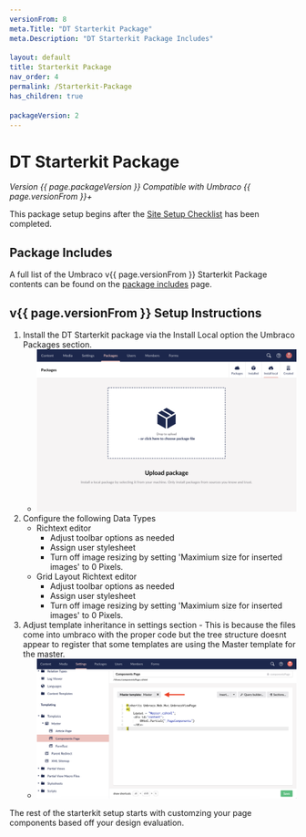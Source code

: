 ```yaml
---
versionFrom: 8
meta.Title: "DT Starterkit Package"
meta.Description: "DT Starterkit Package Includes"

layout: default
title: Starterkit Package
nav_order: 4
permalink: /Starterkit-Package
has_children: true

packageVersion: 2
---
```


# DT Starterkit Package 

*Version {{ page.packageVersion }} Compatible with Umbraco {{ page.versionFrom }}+*

This package setup begins after the [Site Setup Checklist](../site-setup/Site-Setup-Checklist.html#site-setup-checklist) has been completed.

## Package Includes

A full list of the Umbraco v{{ page.versionFrom }} Starterkit Package contents can be found on the [package includes](v8/Package-Includes.html) page.

## v{{ page.versionFrom }} Setup Instructions

1. Install the DT Starterkit package via the Install Local option the Umbraco Packages section.
   - ![Install Local Package](v8/images/umbraco-packages-install-screen.png)
2. Configure the following Data Types
   - Richtext editor
     - Adjust toolbar options as needed
     - Assign user stylesheet
     - Turn off image resizing by setting 'Maximium size for inserted images' to 0 Pixels.
   - Grid Layout Richtext editor
     - Adjust toolbar options as needed
     - Assign user stylesheet
     - Turn off image resizing by setting 'Maximium size for inserted images' to 0 Pixels.
3. Adjust template inheritance in settings section - This is because the files come into umbraco with the proper code but the tree structure doesnt appear to register that some templates are using the Master template for the master. 
   - ![Set template master template](v8/images/page-set-master-temp.png)

The rest of the starterkit setup starts with customzing your page components based off your design evaluation. 